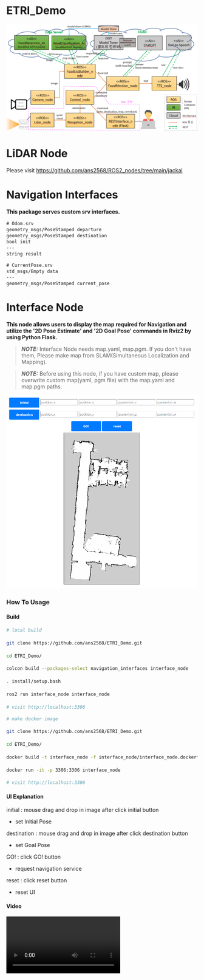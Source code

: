 # ETRI_Demo

![scenario](resources/scenario.png)

# LiDAR Node

Please visit https://github.com/ans2568/ROS2_nodes/tree/main/jackal

# Navigation Interfaces

**This package serves custom srv interfaces.**

```
# Odom.srv
geometry_msgs/PoseStamped departure
geometry_msgs/PoseStamped destination
bool init
---
string result
```
```
# CurrentPose.srv
std_msgs/Empty data
---
geometry_msgs/PoseStamped current_pose
```

# Interface Node

**This node allows users to display the map required for Navigation and utilize the '2D Pose Estimate' and '2D Goal Pose' commands in Rviz2 by using Python Flask.**

> **_NOTE:_** Interface Node needs map.yaml, map.pgm. If you don't have them, Please make map from SLAM(Simultaneous Localization and Mapping).

> **_NOTE:_** Before using this node, if you have custom map, please overwrite custom map(yaml, pgm file) with the map.yaml and map.pgm paths.

![Interface Node UI](resources/interfaceNode.png)

### How To Usage

#### Build

```bash
# local build

git clone https://github.com/ans2568/ETRI_Demo.git

cd ETRI_Demo/

colcon build --packages-select navigation_interfaces interface_node

. install/setup.bash

ros2 run interface_node interface_node

# visit http://localhost:3306
```

```bash
# make docker image

git clone https://github.com/ans2568/ETRI_Demo.git

cd ETRI_Demo/

docker build -t interface_node -f interface_node/interface_node.dockerfile .

docker run -it -p 3306:3306 interface_node

# visit http://localhost:3306
```

#### UI Explanation

initial : mouse drag and drop in image after click initial button
- set Initial Pose

destination : mouse drag and drop in image after click destination button
- set Goal Pose

GO! : click GO! button
- request navigation service

reset : click reset button
- reset UI

#### Video

<video src='resources/interfaceNode.mp4' width=auto/>

### ROS2 client

/initialization : Get departure and destination information from RESTInterfaceNode
- Odom


# Control Node

**This node serves as a central role, receiving commands from RESTInterface_node and issuing commands to Navigation_node. Upon reaching the destination, it instructs FoodMention_node.**

### ROS2 service

/initialization : Get departure and destination information from RESTInterfaceNode
- Odom

### ROS2 client

/navigation_service : Send departure and destination information to NavigationNode
- Odom

### ROS2 publisher

/destination_arrived : Send Food Mention topic to Food Mention Node
- String : std_msgs/msg

# Navigation Node

**Navigation Node using Ouster OS1-32 3D LiDAR**

> **_Note:_** This node is designed to run ROS2 foxy version.

> **_Note:_** This node is designed to run exclusively within a Docker container.

> **_Note:_** If you wish to build and use it locally, please consider using it alongside the [navigation2](https://github.com/ros-planning/navigation2) package.

### How To Usage

```bash
# make docker image

git clone https://github.com/ans2568/ETRI_Demo.git

cd ETRI_Demo/

docker build -t navigation_node -f navigation_node.dockerfile .

docker run -it --rm --network=host --privileged navigation_node
```

### ROS2 service

/navigation_service : Navigate to destination after recieving departure and destination information from ControlNode.
- Odom